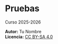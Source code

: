 # Pruebas

Curso 2025-2026


**Autor:** Tu Nombre  
**Licencia:** [CC BY-SA 4.0](https://creativecommons.org/licenses/by-sa/4.0/)

